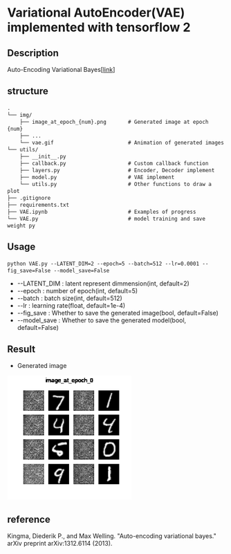 # Variational AutoEncoder(VAE) implemented with tensorflow 2

## Description
Auto-Encoding Variational Bayes[[link](https://arxiv.org/abs/1312.6114)]

## structure

```
.
└── img/
    ├── image_at_epoch_{num}.png       # Generated image at epoch {num}
    ├── ...
    └── vae.gif                        # Animation of generated images
└── utils/           
    ├── __init__.py
    ├── callback.py                    # Custom callback function
    ├── layers.py                      # Encoder, Decoder implement
    ├── model.py                       # VAE implement
    └── utils.py                       # Other functions to draw a plot
├── .gitignore         
├── requirements.txt                
├── VAE.ipynb                          # Examples of progress 
└── VAE.py                             # model training and save weight py
```

## Usage

```
python VAE.py --LATENT_DIM=2 --epoch=5 --batch=512 --lr=0.0001 --fig_save=False --model_save=False
```

+ --LATENT_DIM : latent represent dimmension(int, default=2)  
+ --epoch : number of epoch(int, default=5)  
+ --batch : batch size(int, default=512)  
+ --lr : learning rate(float, default=1e-4)  
+ --fig_save : Whether to save the generated image(bool, default=False)  
+ --model_save : Whether to save the generated model(bool, default=False)  

## Result

+ Generated image

![img](./img/vae.gif)

## reference
Kingma, Diederik P., and Max Welling. "Auto-encoding variational bayes." arXiv preprint arXiv:1312.6114 (2013).
